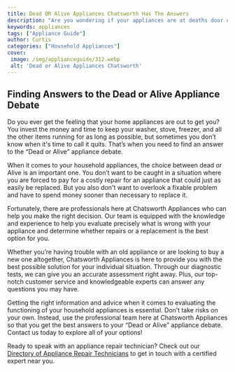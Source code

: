 ```yaml
---
title: Dead OR Alive Appliances Chatsworth Has The Answers
description: "Are you wondering if your appliances are at deaths door or still functioning Chatsworth Appliances has the expertise to help you diagnose the problem Keep up to date with their blog to learn more"
keywords: appliances
tags: ["Appliance Guide"]
author: Curtis
categories: ["Household Appliances"]
cover: 
 image: /img/applianceguide/312.webp
 alt: 'Dead or Alive Appliances Chatsworth'
---
```

## Finding Answers to the Dead or Alive Appliance Debate
 
Do you ever get the feeling that your home appliances are out to get you? You invest the money and time to keep your washer, stove, freezer, and all the other items running for as long as possible, but sometimes you don’t know when it's time to call it quits. That’s when you need to find an answer to the “Dead or Alive” appliance debate. 

When it comes to your household appliances, the choice between dead or Alive is an important one. You don’t want to be caught in a situation where you are forced to pay for a costly repair for an appliance that could just as easily be replaced. But you also don't want to overlook a fixable problem and have to spend money sooner than necessary to replace it. 

Fortunately, there are professionals here at Chatsworth Appliances who can help you make the right decision. Our team is equipped with the knowledge and experience to help you evaluate precisely what is wrong with your appliance and determine whether repairs or a replacement is the best option for you. 

Whether you’re having trouble with an old appliance or are looking to buy a new one altogether, Chatsworth Appliances is here to provide you with the best possible solution for your individual situation. Through our diagnostic tests, we can give you an accurate assessment right away. Plus, our top-notch customer service and knowledgeable experts can answer any questions you may have. 

Getting the right information and advice when it comes to evaluating the functioning of your household appliances is essential. Don’t take risks on your own. Instead, use the professional team here at Chatsworth Appliances so that you get the best answers to your “Dead or Alive” appliance debate. Contact us today to explore all of your options!

Ready to speak with an appliance repair technician? Check out our [Directory of Appliance Repair Technicians](./pages/appliance-repair-technicians) to get in touch with a certified expert near you.
